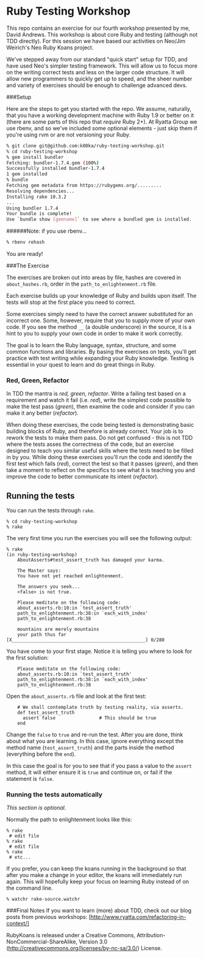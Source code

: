 Ruby Testing Workshop
=====================

This repo contains an exercise for our fourth workshop presented by me, David Andrews. This workshop is about core Ruby and testing (although not TDD directly). For this session we have based our activities on Neo/Jim Weirich's Neo Ruby Koans project.

We've stepped away from our standard "quick start" setup for TDD, and have used Neo's simpler testing framework. This will allow us to focus more on the writing correct tests and less on the larger code structure. It will allow new programmers to quickly get up to speed, and the sheer number  and variety of exercises should be enough to challenge advanced devs.

###Setup

Here are the steps to get you started with the repo. We assume, naturally, that you have a working development machine with Ruby 1.9 or better on it (there are some parts of this repo that *require* Ruby 2+). At Ryatta Group we use rbenv, and so we've included some optional elements - just skip them if you're using rvm or are not versioning your Ruby.

```sh
% git clone git@github.com:k00ka/ruby-testing-workshop.git
% cd ruby-testing-workshop
% gem install bundler
Fetching: bundler-1.7.4.gem (100%)
Successfully installed bundler-1.7.4
1 gem installed
% bundle
Fetching gem metadata from https://rubygems.org/.........
Resolving dependencies...
Installing rake 10.3.2
...
Using bundler 1.7.4
Your bundle is complete!
Use `bundle show [gemname]` to see where a bundled gem is installed.
```
######Note: if you use rbenv...
```sh
% rbenv rehash
```
You are ready!

###The Exercise

The exercises are broken out into areas by file, hashes are covered in ``about_hashes.rb``, order in the ``path_to_enlightenment.rb`` file.

Each exercise builds up your knowledge of Ruby and builds upon itself. The tests will stop at the first place you need to correct.

Some exercises simply need to have the correct answer substituted for an incorrect one.
Some, however, require that you to supply more of your own code.  If you see the method ``__`` (a double underscore) in the source, it is a hint to you to supply your own code in order to make it work correctly.

The goal is to learn the Ruby language, syntax, structure, and some common functions and libraries. By basing the exercises on tests, you'll get practice with test writing while expanding your Ruby knowledge. Testing is essential in your quest to learn and do great things in Ruby.

### Red, Green, Refactor

In TDD the mantra is <em>red, green, refactor</em>.
Write a failing test based on a requirement and watch it fail (i.e. <em>red</em>), write the simplest code possible to make the test pass (<em>green</em>), then examine the code and consider if you can make it any better (<em>refactor</em>).

When doing these exercises, the code being tested is demonstrating basic building blocks of Ruby, and therefore is already correct. Your job is to rework the tests to make them pass. Do not get confused - this is not TDD where the tests asses the correctness of the code, but an exercise designed to teach you similar useful skills where the tests need to be filled in by you.
While doing these exercises you'll run the code and identify the first test which fails (<em>red</em>), correct the test so that it passes (<em>green</em>), and then take a moment to reflect on the specifics to see what it is teaching you and improve the code to better communicate its intent (<em>refactor</em>).

## Running the tests

You can run the tests through ``rake``.
```
% cd ruby-testing-workshop
% rake
```
The very first time you run the exercises you will see the following output:
```
% rake
(in ruby-testing-workshop)
    AboutAsserts#test_assert_truth has damaged your karma.

    The Master says:
    You have not yet reached enlightenment.

    The answers you seek...
    <false> is not true.

    Please meditate on the following code:
    about_asserts.rb:10:in `test_assert_truth'
    path_to_enlightenment.rb:38:in `each_with_index'
    path_to_enlightenment.rb:38

    mountains are merely mountains
    your path thus far [X_________________________________________________] 0/280
```
You have come to your first stage. Notice it is telling you where to look for
the first solution:
```
    Please meditate on the following code:
    about_asserts.rb:10:in `test_assert_truth'
    path_to_enlightenment.rb:38:in `each_with_index'
    path_to_enlightenment.rb:38
```
Open the ``about_asserts.rb`` file and look at the first test:
```
    # We shall contemplate truth by testing reality, via asserts.
    def test_assert_truth
      assert false                # This should be true
    end
```
Change the ``false`` to ``true`` and re-run the test.  After you are
done, think about what you are learning.  In this case, ignore everything except
the method name (``test_assert_truth``) and the parts inside the method (everything
before the ``end``).

In this case the goal is for you to see that if you pass a value to the ``assert``
method, it will either ensure it is ``true`` and continue on, or fail if
the statement is ``false``.

### Running the tests automatically

<em>This section is optional.</em>

Normally the path to enlightenment looks like this:
```
% rake
 # edit file
% rake
 # edit file
% rake
 # etc...
```
If you prefer, you can keep the koans running in the background so that after you
make a change in your editor, the koans will immediately run again. This will
hopefully keep your focus on learning Ruby instead of on the command line.
```
% watchr rake-source.watchr
```
###Final Notes
If you want to learn (more) about TDD, check out our blog posts from previous workshops: [http://www.ryatta.com/refactoring-in-context/]


RubyKoans is released under a Creative Commons,
Attribution-NonCommercial-ShareAlike, Version 3.0
(http://creativecommons.org/licenses/by-nc-sa/3.0/) License.
